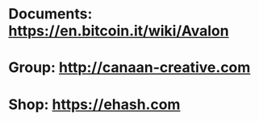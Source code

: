 # Documents:	https://en.bitcoin.it/wiki/Avalon
# Group:	http://canaan-creative.com
# Shop:		https://ehash.com
